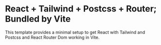 # React + Tailwind + Postcss + Router; Bundled by Vite

This template provides a minimal setup to get React with Tailwind and Postcss and React Router Dom working in Vite.
